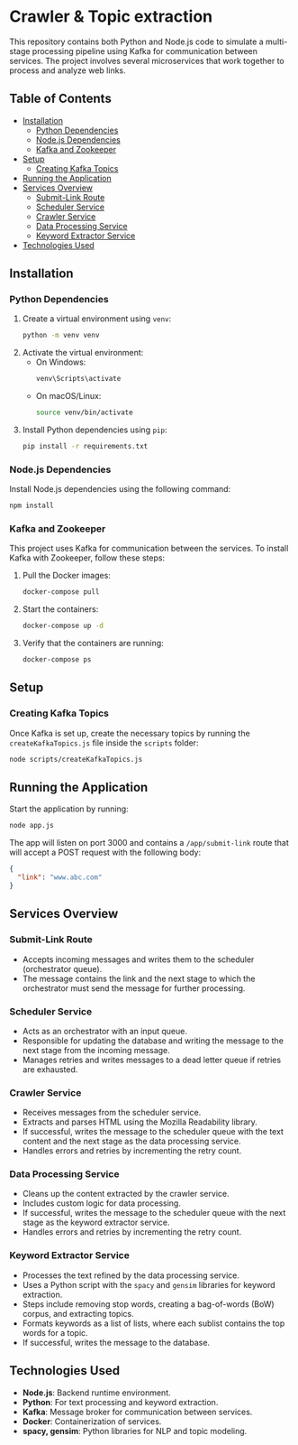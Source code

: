 # Crawler & Topic extraction

This repository contains both Python and Node.js code to simulate a multi-stage processing pipeline using Kafka for communication between services. The project involves several microservices that work together to process and analyze web links.

## Table of Contents

- [Installation](#installation)
  - [Python Dependencies](#python-dependencies)
  - [Node.js Dependencies](#nodejs-dependencies)
  - [Kafka and Zookeeper](#kafka-and-zookeeper)
- [Setup](#setup)
  - [Creating Kafka Topics](#creating-kafka-topics)
- [Running the Application](#running-the-application)
- [Services Overview](#services-overview)
  - [Submit-Link Route](#submit-link-route)
  - [Scheduler Service](#scheduler-service)
  - [Crawler Service](#crawler-service)
  - [Data Processing Service](#data-processing-service)
  - [Keyword Extractor Service](#keyword-extractor-service)
- [Technologies Used](#technologies-used)

## Installation

### Python Dependencies

1. Create a virtual environment using `venv`:
   ```sh
   python -m venv venv
   ```
2. Activate the virtual environment:
   - On Windows:
     ```sh
     venv\Scripts\activate
     ```
   - On macOS/Linux:
     ```sh
     source venv/bin/activate
     ```
3. Install Python dependencies using `pip`:
   ```sh
   pip install -r requirements.txt
   ```

### Node.js Dependencies

Install Node.js dependencies using the following command:
```sh
npm install
```

### Kafka and Zookeeper

This project uses Kafka for communication between the services. To install Kafka with Zookeeper, follow these steps:

1. Pull the Docker images:
   ```sh
   docker-compose pull
   ```
2. Start the containers:
   ```sh
   docker-compose up -d
   ```
3. Verify that the containers are running:
   ```sh
   docker-compose ps
   ```

## Setup

### Creating Kafka Topics

Once Kafka is set up, create the necessary topics by running the `createKafkaTopics.js` file inside the `scripts` folder:
```sh
node scripts/createKafkaTopics.js
```

## Running the Application

Start the application by running:
```sh
node app.js
```
The app will listen on port 3000 and contains a `/app/submit-link` route that will accept a POST request with the following body:
```json
{
  "link": "www.abc.com"
}
```

## Services Overview

### Submit-Link Route

- Accepts incoming messages and writes them to the scheduler (orchestrator queue).
- The message contains the link and the next stage to which the orchestrator must send the message for further processing.

### Scheduler Service

- Acts as an orchestrator with an input queue.
- Responsible for updating the database and writing the message to the next stage from the incoming message.
- Manages retries and writes messages to a dead letter queue if retries are exhausted.

### Crawler Service

- Receives messages from the scheduler service.
- Extracts and parses HTML using the Mozilla Readability library.
- If successful, writes the message to the scheduler queue with the text content and the next stage as the data processing service.
- Handles errors and retries by incrementing the retry count.

### Data Processing Service

- Cleans up the content extracted by the crawler service.
- Includes custom logic for data processing.
- If successful, writes the message to the scheduler queue with the next stage as the keyword extractor service.
- Handles errors and retries by incrementing the retry count.

### Keyword Extractor Service

- Processes the text refined by the data processing service.
- Uses a Python script with the `spacy` and `gensim` libraries for keyword extraction.
- Steps include removing stop words, creating a bag-of-words (BoW) corpus, and extracting topics.
- Formats keywords as a list of lists, where each sublist contains the top words for a topic.
- If successful, writes the message to the database.

## Technologies Used

- **Node.js**: Backend runtime environment.
- **Python**: For text processing and keyword extraction.
- **Kafka**: Message broker for communication between services.
- **Docker**: Containerization of services.
- **spacy, gensim**: Python libraries for NLP and topic modeling.